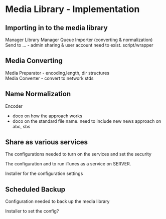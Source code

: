 # Media Library - Implementation 

## Importing in to the media library 

Manager Library Manager
Queue 
Importer (converting & normalization)
Send to ... - admin sharing & user account need to exist. script/wrapper

## Media Converting

Media Preparator - encoding,length, dir structures  
Media Converter - convert to network stds

## Name Normalization    

Encoder 
- doco on how the approach works 
- doco on the standard file name. need to include new news approach on abc, sbs

## Share as various services 

The configurations needed to turn on the services and set the security

The configuration and to run iTunes as a service on SERVER. 

Installer for the configuration settings 

## Scheduled Backup

Configuration needed to back up the media library

Installer to set the config?

